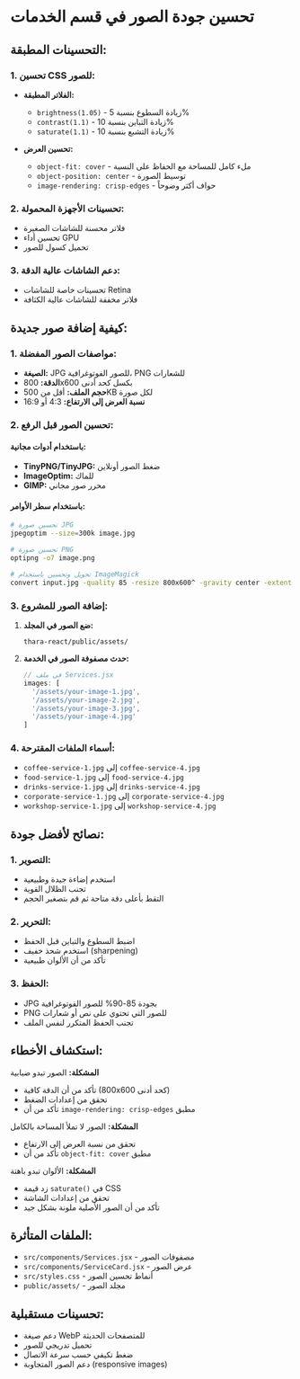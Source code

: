 # تحسين جودة الصور في قسم الخدمات

## التحسينات المطبقة:

### 1. تحسين CSS للصور:
- **الفلاتر المطبقة:**
  - `brightness(1.05)` - زيادة السطوع بنسبة 5%
  - `contrast(1.1)` - زيادة التباين بنسبة 10%
  - `saturate(1.1)` - زيادة التشبع بنسبة 10%

- **تحسين العرض:**
  - `object-fit: cover` - ملء كامل للمساحة مع الحفاظ على النسبة
  - `object-position: center` - توسيط الصورة
  - `image-rendering: crisp-edges` - حواف أكثر وضوحاً

### 2. تحسينات الأجهزة المحمولة:
- فلاتر محسنة للشاشات الصغيرة
- تحسين أداء GPU
- تحميل كسول للصور

### 3. دعم الشاشات عالية الدقة:
- تحسينات خاصة للشاشات Retina
- فلاتر مخففة للشاشات عالية الكثافة

## كيفية إضافة صور جديدة:

### 1. مواصفات الصور المفضلة:
- **الصيغة:** JPG للصور الفوتوغرافية، PNG للشعارات
- **الدقة:** 800x600 بكسل كحد أدنى
- **حجم الملف:** أقل من 500KB لكل صورة
- **نسبة العرض إلى الارتفاع:** 4:3 أو 16:9

### 2. تحسين الصور قبل الرفع:

#### باستخدام أدوات مجانية:
- **TinyPNG/TinyJPG:** ضغط الصور أونلاين
- **ImageOptim:** للماك
- **GIMP:** محرر صور مجاني

#### باستخدام سطر الأوامر:
```bash
# تحسين صورة JPG
jpegoptim --size=300k image.jpg

# تحسين صورة PNG
optipng -o7 image.png

# تحويل وتحسين باستخدام ImageMagick
convert input.jpg -quality 85 -resize 800x600^ -gravity center -extent 800x600 output.jpg
```

### 3. إضافة الصور للمشروع:

1. **ضع الصور في المجلد:**
   ```
   thara-react/public/assets/
   ```

2. **حدث مصفوفة الصور في الخدمة:**
   ```jsx
   // في ملف Services.jsx
   images: [
     '/assets/your-image-1.jpg',
     '/assets/your-image-2.jpg',
     '/assets/your-image-3.jpg',
     '/assets/your-image-4.jpg'
   ]
   ```

### 4. أسماء الملفات المقترحة:
- `coffee-service-1.jpg` إلى `coffee-service-4.jpg`
- `food-service-1.jpg` إلى `food-service-4.jpg`
- `drinks-service-1.jpg` إلى `drinks-service-4.jpg`
- `corporate-service-1.jpg` إلى `corporate-service-4.jpg`
- `workshop-service-1.jpg` إلى `workshop-service-4.jpg`

## نصائح لأفضل جودة:

### 1. التصوير:
- استخدم إضاءة جيدة وطبيعية
- تجنب الظلال القوية
- التقط بأعلى دقة متاحة ثم قم بتصغير الحجم

### 2. التحرير:
- اضبط السطوع والتباين قبل الحفظ
- استخدم شحذ خفيف (sharpening)
- تأكد من أن الألوان طبيعية

### 3. الحفظ:
- JPG بجودة 85-90% للصور الفوتوغرافية
- PNG للصور التي تحتوي على نص أو شعارات
- تجنب الحفظ المتكرر لنفس الملف

## استكشاف الأخطاء:

**المشكلة:** الصور تبدو ضبابية
- تأكد من أن الدقة كافية (800x600 كحد أدنى)
- تحقق من إعدادات الضغط
- تأكد من أن `image-rendering: crisp-edges` مطبق

**المشكلة:** الصور لا تملأ المساحة بالكامل
- تحقق من نسبة العرض إلى الارتفاع
- تأكد من أن `object-fit: cover` مطبق

**المشكلة:** الألوان تبدو باهتة
- زد قيمة `saturate()` في CSS
- تحقق من إعدادات الشاشة
- تأكد من أن الصور الأصلية ملونة بشكل جيد

## الملفات المتأثرة:

- `src/components/Services.jsx` - مصفوفات الصور
- `src/components/ServiceCard.jsx` - عرض الصور
- `src/styles.css` - أنماط تحسين الصور
- `public/assets/` - مجلد الصور

## تحسينات مستقبلية:

- دعم صيغة WebP للمتصفحات الحديثة
- تحميل تدريجي للصور
- ضغط تكيفي حسب سرعة الاتصال
- دعم الصور المتجاوبة (responsive images)
